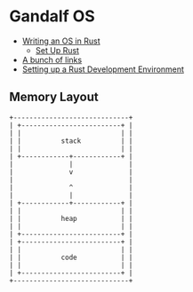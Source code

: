 # Gandalf OS

- [Writing an OS in Rust ](https://os.phil-opp.com)
    - [Set Up Rust](https://os.phil-opp.com/set-up-rust/)
- [A bunch of links](https://github.com/ctjhoa/rust-learning)
- [Setting up a Rust Development Environment](http://asquera.de/blog/2017-03-03/setting-up-a-rust-devenv/)

## Memory Layout

```
+-----------------------------+
| +-------------------------+ |
| |                         | |
| |          stack          | |
| |                         | |
| +------------+------------+ |
|              |              |
|              v              |
|                             |
|              ^              |
|              |              |
| +------------+------------+ |
| |                         | |
| |          heap           | |
| |                         | |
| +-------------------------+ |
| +-------------------------+ |
| |                         | |
| |          code           | |
| |                         | |
| +-------------------------+ |
+-----------------------------+
```